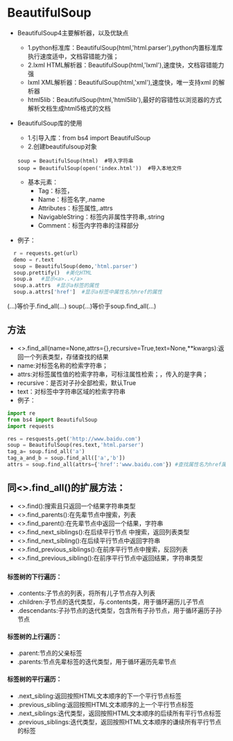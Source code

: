 # BeautifulSoup

- BeautifulSoup4主要解析器，以及优缺点
  - 1.python标准库：BeautifulSoup(html,'html.parser'),python内置标准库执行速度适中，文档容错能力强；
  - 2.lxml HTML解析器：BeautifulSoup(html,'lxml'),速度快，文档容错能力强
  - lxml XML解析器：BeautifulSoup(html,'xml'),速度快，唯一支持xml 的解析器
  - html5lib：BeautifulSoup(html,'html5lib'),最好的容错性以浏览器的方式解析文档生成html5格式的文档

- BeautifulSoup库的使用
  - 1.引导入库：from bs4 import BeautifulSoup
  - 2.创建beautifulsoup对象
  ```
  soup = BeautifulSoup(html)  #导入字符串
  soup = BeautifulSoup(open('index.html'))  #导入本地文件
  ```

    - 基本元素：
      - Tag：标签，<tag>
      - Name：标签名字,<tag>.name
      - Attributes：标签属性,<tag>.attrs
      - NavigableString：标签内非属性字符串,<tag>.string
      - Comment：标签内字符串的注释部分


- 例子：
```python
  r = requests.get(url）
  demo = r.text
  soup = BeautifulSoup(demo,'html.parser')
  soup.prettify()  #美化HTML
  soup.a   #显示<a>..</a>
  soup.a.attrs  #显示a标签的属性
  soup.a.attrs['href']  #显示a标签中属性名为href的属性

```
<tag>(...)等价于<tag>.find_all(...)
soup(...)等价于soup.find_all(...)

## 方法
- <>.find_all(name=None,attrs={},recursive=True,text=None,**kwargs):返回一个列表类型，存储查找的结果
- name:对标签名称的检索字符串；
- attrs:对标签属性值的检索字符串，可标注属性检索；，传入的是字典；
- recursive：是否对子孙全部检索，默认True
- text：对标签中字符串区域的检索字符串
- 例子：
```python
import re
from bs4 import BeautifulSoup
import requests

res = resquests.get('http://www.baidu.com')
soup = BeautifulSoup(res.text,'html.parser')
tag_a= soup.find_all('a')
tag_a_and_b = soup.find_all(['a','b'])
attrs = soup.find_all(attrs={'href':'www.baidu.com'}) #查找属性名为href属性值为。。。。的标签

```

## 同<>.find_all()的扩展方法：
- <>.find():搜索且只返回一个结果字符串类型
- <>.find_parents():在先辈节点中搜索，列表
- <>.find_parent():在先辈节点中返回一个结果，字符串
- <>.find_next_siblings():在后续平行节点 中搜索，返回列表类型
- <>.find_next_sibling():在后续平行节点中返回字符串
- <>.find_previous_siblings():在前序平行节点中搜索，反回列表
- <>.find_previous_sibling():在前序平行节点中返回结果，字符串类型


###

#### 标签树的下行遍历：
 - .contents:子节点的列表，将<tag>所有儿子节点存入列表
 - .children:子节点的迭代类型，与.contents类，用于循环遍历儿子节点
 - .descendants:子孙节点的迭代类型，包含所有子孙节点，用于循环遍历子孙节点

#### 标签树的上行遍历：
 - .parent:节点的父亲标签
 - .parents:节点先辈标签的迭代类型，用于循环遍历先辈节点

#### 标签树的平行遍历：
 - .next_sibling:返回按照HTML文本顺序的下一个平行节点标签
 - .previous_sibling:返回按照HTML文本顺序的上一个平行节点标签
 - .next_siblings:迭代类型，返回按照HTML文本顺序的后续所有平行节点标签
 - .previous_siblings:迭代类型，返回按照HTML文本顺序的谦续所有平行节点的标签
